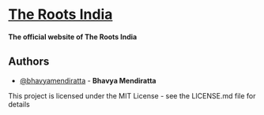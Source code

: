 # [The Roots India](http://therootsindia.com/)
#### The official website of The Roots India

## Authors

- [@bhavyamendiratta](https://github.com/bhavyamendiratta) - **Bhavya Mendiratta** 



This project is licensed under the MIT License - see the LICENSE.md file for details
